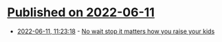 # [Published on 2022-06-11](index.md)

* [2022-06-11, 11:23:18](https://news.ycombinator.com/item?id=31703675) - [No wait stop it matters how you raise your kids](https://wyclif.substack.com/p/no-wait-stop-it-matters-how-you-raise)
